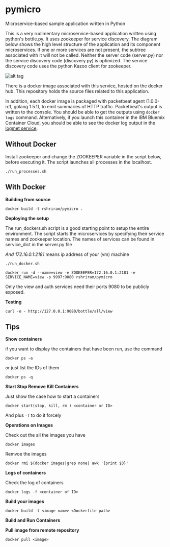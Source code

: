 # pymicro
Microservice-based sample application written in Python

This is a very rudimentary microservice-based application written using python's bottle.py. It uses zookeeper for service discovery. The diagram below shows the high level structure of the application and its component microservices. If one or more services are not present, the subtree associated with it will not be called. Neither the server code (server.py) nor the service discovery code (discovery.py) is optimized. The service discovery code uses the python Kazoo client for zookeeper.

![alt tag](https://raw.github.com/rshriram/pymicro/master/application-topology.png)

There is a docker image associated with this service, hosted on the docker hub. This repository holds the source files related to this application.

In addition, each docker image is packaged with packetbeat agent (1.0.0-rc1, golang 1.5.1), to emit summaries of HTTP traffic. Packetbeat's output is written to the console. You should be able to get the outputs using `docker logs` command. Alternatively, if you launch this container in the IBM Bluemix Container Cloud, you should be able to see the docker log output in the [logmet service](https://logmet.ng.bluemix.net).

Without Docker
--------------

Install zookeeper and change the ZOOKEEPER variable in the script below, before executing it. The script launches all processes in the localhost.

`./run_processes.sh`

With Docker
-----------

**Building from source**

`docker build -t rshriram/pymicro .` 

**Deploying the setup**

The run_dockers.sh script is a good starting point to setup the entire environment. The script starts the microservices by specifying their service names and zookeeper location.
The names of services can be found in service_dict in the server.py file

*And 172.16.0.1:2181* means ip address of your (vm) machine

`./run_docker.sh`

`docker run -d --name=view -e ZOOKEEPER=172.16.0.1:2181 -e SERVICE_NAME=view -p 9997:9080 rshriram/pymicro`

Only the view and auth services need their ports 9080 to be publicly exposed.

**Testing**

`curl -o - http://127.0.0.1:9080/bottle/all/view`

Tips
----
**Show containers**

if you want to display the containers that have been run, use the command

`docker ps -a`

or just list the IDs of them

`docker ps -q` 

**Start Stop Remove Kill Containers**

Just show the case how to start a containers

`docker start(stop, kill, rm ) <container or ID>`

And plus `-f` to do it forcely

**Operations on Images**

Check out the all the images you have

`docker images`

Remvoe the images

`docker rmi $(docker images|grep none| awk '{print $3}'`

**Logs of containers**

Check the log of containers 

`docker logs -f <container of ID>`

**Build your images**

`docker build -t <image name> <Dockerfile path>`

**Build and Run Containers**


**Pull image from remote repository**

`docker pull <image>`


